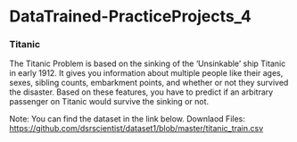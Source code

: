 # DataTrained-PracticeProjects_4
### Titanic
The Titanic Problem is based on the sinking of the ‘Unsinkable’ ship Titanic in early 1912. It gives you information about multiple people like their ages, sexes, sibling counts, embarkment points, and whether or not they survived the disaster. Based on these features, you have to predict if an arbitrary passenger on Titanic would survive the sinking or not. 

Note: You can find the dataset in the link below.
Downlaod Files:
https://github.com/dsrscientist/dataset1/blob/master/titanic_train.csv
